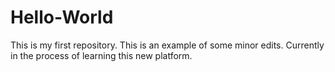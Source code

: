 # Hello-World
This is my first repository.
This is an example of some minor edits. 
Currently in the process of learning this new platform.
